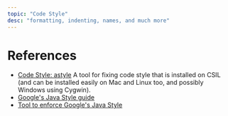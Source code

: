 ```yaml
---
topic: "Code Style"
desc: "formatting, indenting, names, and much more"
---
```


# References

* [Code Style: astyle](/topics/code_style_astyle) A tool for fixing code style that is installed on CSIL (and can be installed easily on Mac and Linux too, and possibly Windows using Cygwin).
* [Google's Java Style guide](https://google.github.io/styleguide/javaguide.html)
* [Tool to enforce Google's Java Style](https://github.com/google/google-java-format)
